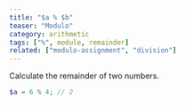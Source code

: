 ```yaml
---
title: "$a % $b"
teaser: "Modulo"
category: arithmetic
tags: ["%", module, remainder]
related: ["modulo-assignment", "division"]
---
```


Calculate the remainder of two numbers.

```php
$a = 6 % 4; // 2
```
